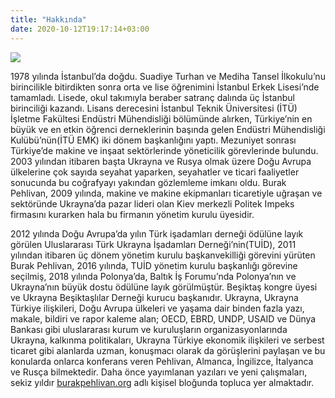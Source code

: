 ```yaml
---
title: "Hakkında"
date: 2020-10-12T19:17:14+03:00
---
```


![](/wp-content/uploads/2015/09/IMG_2576.jpg)

1978 yılında İstanbul’da doğdu. Suadiye Turhan ve Mediha Tansel İlkokulu’nu birincilikle bitirdikten sonra orta ve lise öğrenimini İstanbul Erkek Lisesi’nde tamamladı. Lisede, okul takımıyla beraber satranç dalında üç İstanbul birinciliği kazandı. Lisans derecesini İstanbul Teknik Üniversitesi (İTÜ) İşletme Fakültesi Endüstri Mühendisliği bölümünde alırken, Türkiye’nin en büyük ve en etkin öğrenci derneklerinin başında gelen Endüstri Mühendisliği Kulübü’nün(İTÜ EMK) iki dönem başkanlığını yaptı. Mezuniyet sonrası Türkiye’de makine ve inşaat sektörlerinde yöneticilik görevlerinde bulundu. 2003 yılından itibaren başta Ukrayna ve Rusya olmak üzere Doğu Avrupa ülkelerine çok sayıda seyahat yaparken, seyahatler ve ticari faaliyetler sonucunda bu coğrafyayı yakından gözlemleme imkanı oldu. Burak Pehlivan, 2009 yılında, makine ve makine ekipmanları ticaretiyle uğraşan ve sektöründe Ukrayna’da pazar lideri olan Kiev merkezli Politek Impeks firmasını kurarken hala bu firmanın yönetim kurulu üyesidir.

2012 yılında Doğu Avrupa’da yılın Türk işadamları derneği ödülüne layık görülen Uluslararası Türk Ukrayna İşadamları Derneği’nin(TUİD), 2011 yılından itibaren üç dönem yönetim kurulu başkanvekilliği görevini yürüten  Burak Pehlivan, 2016 yılında, TUİD yönetim kurulu başkanlığı görevine seçilmiş, 2018 yılında Polonya’da, Baltık İş Forumu’nda Polonya’nın ve Ukrayna’nın büyük dostu ödülüne layık görülmüştür.  Beşiktaş kongre üyesi ve Ukrayna Beşiktaşlılar Derneği kurucu başkanıdır. Ukrayna, Ukrayna Türkiye ilişkileri, Doğu Avrupa ülkeleri ve yaşama dair binden fazla yazı, makale, bildiri ve rapor kaleme alan; OECD, EBRD, UNDP, USAID ve Dünya Bankası gibi uluslararası kurum ve kuruluşların organizasyonlarında Ukrayna, kalkınma politikaları, Ukrayna Türkiye ekonomik ilişkileri ve serbest ticaret gibi alanlarda uzman, konuşmacı olarak da görüşlerini paylaşan ve bu konularda onlarca konferans veren Pehlivan, Almanca, İngilizce, İtalyanca ve Rusça bilmektedir. Daha önce yayımlanan yazıları ve yeni çalışmaları, sekiz yıldır [burakpehlivan.org](https://burakpehlivan.org) adlı kişisel bloğunda topluca yer almaktadır.

